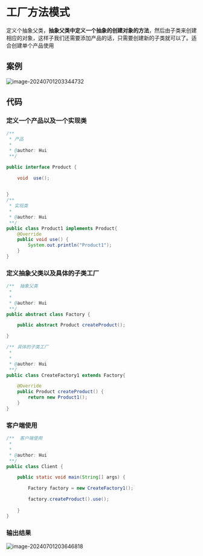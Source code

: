 # 工厂方法模式

定义个抽象父类，**抽象父类中定义一个抽象的创建对象的方法**，然后由子类来创建相应的对象，这样子我们还需要添加产品的话，只需要创建新的子类就可以了。适合创建单个产品使用

## 案例

![image-20240701203344732](https://images-1314004726.cos.ap-guangzhou.myqcloud.com/test/202407012033799.png)

## 代码

### 定义一个产品以及一个实现类

```java
/**
 * 产品
 *
 * @author: Hui
 **/

public interface Product {

    void  use();

    
}
/**
 * 实现类
 *
 * @author: Hui
 **/
public class Product1 implements Product{
    @Override
    public void use() {
        System.out.println("Product1");
    }
}
```

### 定义抽象父类以及具体的子类工厂

```java
/**  抽象父类
 *
 *
 * @author: Hui
 **/
public abstract class Factory {

    public abstract Product createProduct();

}

/** 具体的子类工厂
 *
 *
 * @author: Hui
 **/
public class CreateFactory1 extends Factory{

    @Override
    public Product createProduct() {
        return new Product1();
    }
}

```

### 客户端使用

```java
/**  客户端使用
 * 
 *
 * @author: Hui
 **/
public class Client {

    public static void main(String[] args) {

        Factory factory = new CreateFactory1();

        factory.createProduct().use();
        
    }
}

```

### 输出结果

![image-20240701203646818](https://images-1314004726.cos.ap-guangzhou.myqcloud.com/test/202407012036846.png)



